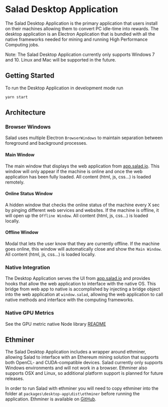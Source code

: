 # Salad Desktop Application

The Salad Desktop Application is the primary application that users install on their machines allowing them to convert PC idle-time into rewards. The desktop application is an Electron Application that is bundled with all the native frameworks needed for mining and running High Performance Computing jobs.

Note: The Salad Desktop Application currently only supports Windows 7 and 10. Linux and Mac will be supported in the future.

## Getting Started

To run the Desktop Application in development mode run

```
yarn start
```

## Architecture

### Browser Windows

Salad uses multiple Electron `BrowserWindows` to maintain separation between foreground and background processes.

#### Main Window

The main window that displays the web application from [app.salad.io](https://app.salad.io/). This window will only appear if the machine is online and once the web application has been fully loaded. All content (html, js, css...) is loaded remotely.

#### Online Status Window

A hidden window that checks the online status of the machine every X sec by pinging different web services and websites. If the machine is offline, it will open up the `Offline Window`. All content (html, js, css...) is loaded locally.

#### Offline Window

Modal that lets the user know that they are currently offline. If the machine goes online, this window will automatically close and show the `Main Window`. All content (html, js, css...) is loaded locally.

### Native Integration

The Desktop Application serves the UI from [app.salad.io](https://app.salad.io/) and provides hooks that allow the web application to interface with the native OS. This bridge from web app to native is accomplished by injecting a bridge object into the web application at `window.salad`, allowing the web application to call native methods and interface with the computing frameworks.

### Native GPU Metrics

See the GPU metric native Node library [README](../gpu-info/README.md)

## Ethminer

The Salad Desktop Application includes a wrapper around ethminer, allowing Salad to interface with an Ethereum mining solution that supports both OpenCL- and CUDA-compatible devices. Salad currently only supports Windows environments and will not work in a browser. Ethminer also supports OSX and Linux, so additional platform support is planned for future releases.

In order to run Salad with ethminer you will need to copy ethminer into the folder at `packages\desktop-app\dist\ethminer` before running the application. Ethminer is available on [GitHub](https://github.com/ethereum-mining/ethminer).
